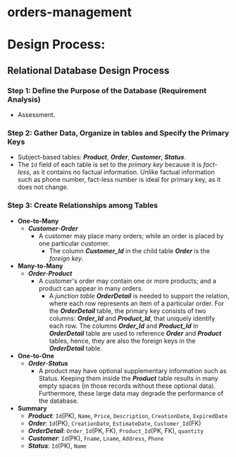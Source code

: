# orders-management





# Design Process:
## Relational Database Design Process
### Step 1: Define the Purpose of the Database (Requirement Analysis)
* Assessment.

### Step 2: Gather Data, Organize in tables and Specify the Primary Keys
* Subject-based tables: ***Product***, ***Order***, ***Customer***, ***Status***.
* The `Id` field of each table is set to the *primary key* because it is *fact-less*, as it contains no factual information. Unlike factual information such as phone number, fact-less number is ideal for primary key, as it does not change.

### Step 3: Create Relationships among Tables
* **One-to-Many**
  * ***Customer***-***Order*** 
    * A customer may place many orders; while an order is placed by one particular customer.
      * The column ***Customer_Id*** in the child table ***Order*** is the *foreign key*.
* **Many-to-Many**
  * ***Order***-***Product***
    * A customer's order may contain one or more products; and a product can appear in many orders.
      * A *junction table* ***OrderDetail*** is needed to support the relation, where each row represents an item of a particular order. For the ***OrderDetail*** table, the primary key consists of two columns: ***Order_Id*** and ***Product_Id***, that uniquely identify each row. The columns ***Order_Id*** and ***Product_Id*** in ***OrderDetail*** table are used to reference ***Order*** and ***Product*** tables, hence, they are also the foreign keys in the ***OrderDetail*** table.
* **One-to-One**
  * ***Order***-***Status***
    * A product may have optional supplementary information such as Status. Keeping them inside the ***Product*** table results in many empty spaces (in those records without these optional data). Furthermore, these large data may degrade the performance of the database.
* **Summary**
  * ***Product***: `Id`(PK), `Name`, `Price`, `Description`, `CreationDate`, `ExpiredDate`
  * ***Order***: `Id`(PK), `CreationDate`, `EstimateDate`, `Customer_Id`(FK)
  * ***OrderDetail***: `Order_Id`(PK, FK), `Product_Id`(PK, FK), `quantity`
  * ***Customer***: `Id`(PK), `Fname`, `Lname`, `Address`, `Phone` 
  * ***Status***: `Id`(PK), `Name`
  
